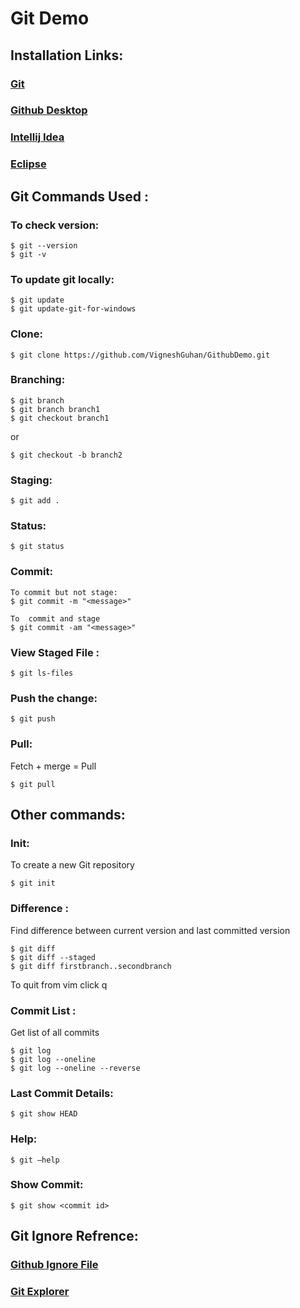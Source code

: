 # Git Demo

## Installation Links:

### [Git](https://git-scm.com/downloads)
### [Github Desktop](https://desktop.github.com/)
### [Intellij Idea](https://www.jetbrains.com/idea/download/#section=windows)
### [Eclipse](https://www.eclipse.org/downloads/)


## Git Commands Used :


### To check version:
```
$ git --version 
$ git -v
```

### To update git locally:
```
$ git update
$ git update-git-for-windows
```

### Clone: 
```
$ git clone https://github.com/VigneshGuhan/GithubDemo.git
```

### Branching:

```
$ git branch
$ git branch branch1
$ git checkout branch1
```
or
```
$ git checkout -b branch2
```

### Staging:
```
$ git add .
```

### Status:
```
$ git status 
```

### Commit:
```
To commit but not stage:
$ git commit -m "<message>" 
```

```
To  commit and stage
$ git commit -am "<message>"
```

### View Staged File :
```
$ git ls-files
```

### Push the change:

```
$ git push
```

### Pull:
Fetch + merge = Pull
```
$ git pull
```

## Other commands:
### Init: 
To create a new Git repository
```
$ git init
```

### Difference : 
Find difference between current version and last committed version
```
$ git diff
$ git diff --staged
$ git diff firstbranch..secondbranch
```
To quit from vim click q

### Commit List :
Get list of all commits
```
$ git log
$ git log --oneline
$ git log --oneline --reverse
```
### Last Commit Details:
```
$ git show HEAD
```

### Help:
```
$ git –help
```

### Show Commit:
```
$ git show <commit id>
```


## Git Ignore Refrence:
### [Github Ignore File](https://github.com/github/gitignore)


### [Git Explorer](https://gitexplorer.com/)
